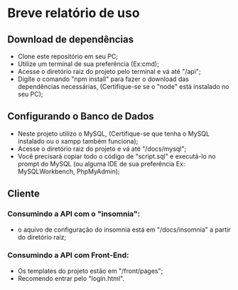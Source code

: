 # Breve relatório de uso

## Download de dependências
- Clone este repositório em seu PC;
- Utilize um terminal de sua preferência (Ex:cmd);
- Acesse o diretório raiz do projeto pelo terminal e vá até "/api";
- Digíte o comando "npm install" para fazer o download das dependências necessárias, (Certifique-se se o "node" está instalado no seu PC);

## Configurando o Banco de Dados
- Neste projeto utilizo o MySQL, (Certifique-se que tenha o MySQL instalado ou o xampp também funciona);
- Acesse o diretório raiz do projeto e vá até "/docs/mysql";
- Você precisará copiar todo o código de "script.sql" e executá-lo no prompt do MySQL (ou alguma IDE de sua preferência Ex: MySQLWorkbench, PhpMyAdmin);

## Cliente
### Consumindo a API com o "insomnia":
- o aquivo de configuração do insomnia está em "/docs/insomnia" a partir do diretório raiz;
### Consumindo a API com Front-End:
- Os templates do projeto estão em "/front/pages";
- Recomendo entrar pelo "login.html".
